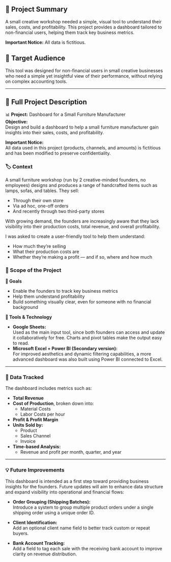## 📌 Project Summary

A small creative workshop needed a simple, visual tool to understand their sales, costs, and profitability. This project provides a dashboard tailored to non-financial users, helping them track key business metrics.

**Important Notice:** All data is fictitious.

## 🎯 Target Audience

This tool was designed for non-financial users in small creative businesses who need a simple yet insightful view of their performance, without relying on complex accounting tools.

---

## 📝 Full Project Description

📊 **Project:** Dashboard for a Small Furniture Manufacturer  
**Objective:**  
Design and build a dashboard to help a small furniture manufacturer gain insights into their sales, costs, and profitability.  

**Important Notice:**  
All data used in this project (products, channels, and amounts) is fictitious and has been modified to preserve confidentiality.

### 🏷️ Context  
A small furniture workshop (run by 2 creative-minded founders, no employees) designs and produces a range of handcrafted items such as lamps, sofas, and tables. They sell:
- Through their own store  
- Via ad hoc, one-off orders  
- And recently through two third-party stores  

With growing demand, the founders are increasingly aware that they lack visibility into their production costs, total revenue, and overall profitability.

I was asked to create a user-friendly tool to help them understand:
- How much they’re selling  
- What their production costs are  
- Whether they’re making a profit — and if so, where and how much  

### 🧠 Scope of the Project

**🎯 Goals**
- Enable the founders to track key business metrics  
- Help them understand profitability  
- Build something visually clear, even for someone with no financial background  

**🧰 Tools & Technology**
- **Google Sheets:**  
  Used as the main input tool, since both founders can access and update it collaboratively for free. Charts and pivot tables make the output easy to read.  
- **Microsoft Excel + Power BI (Secondary version):**  
  For improved aesthetics and dynamic filtering capabilities, a more advanced dashboard was also built using Power BI connected to Excel.  

---

### 📁 Data Tracked

The dashboard includes metrics such as:
- **Total Revenue**  
- **Cost of Production**, broken down into:
  - Material Costs  
  - Labor Costs per hour  
- **Profit & Profit Margin**  
- **Units Sold by:**
  - Product  
  - Sales Channel  
  - Invoice  
- **Time-based Analysis:**
  - Revenue and profit per month, quarter, and year  

---

### 💡 Future Improvements

This dashboard is intended as a first step toward providing business insights for the founders. Future updates will aim to enhance data structure and expand visibility into operational and financial flows:

- **Order Grouping (Shipping Batches):**  
  Introduce a system to group multiple product orders under a single shipping order using a unique order ID.  

- **Client Identification:**  
  Add an optional client name field to better track custom or repeat buyers.  

- **Bank Account Tracking:**  
  Add a field to tag each sale with the receiving bank account to improve clarity on revenue distribution.  

